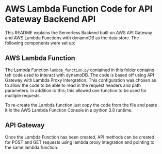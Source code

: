 # AWS Lambda Function Code for API Gateway Backend API
This README explains the Serverless Backend built on AWS API Gateway and AWS Lambda Functions with dynamoDB as the data store. The following components were set up:
## AWS Lambda Function
The Lambda Function `lambda_function.py` contained in this folder contains teh code used to interact with dynamoDB. The code is based off using API Gateway with Lambda Proxy Intergration. This configuration was chosen as to allow the code to be able to read in the request headers and path parameters. In addition to this; this allowed one function to be used for multiple requests.

To re-create the Lambda function just copy the code from the file and paste it in the AWS Lambda Function Console in a python 3.8 runtime.

## API Gateway
Once the Lambda Function has been created, API methods can be created for POST and GET requests using lambda proxy integration and pointing to the same lambda function.